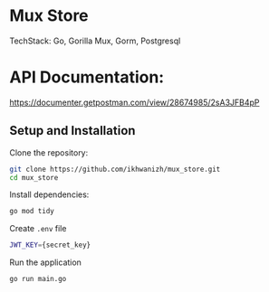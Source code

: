# Mux Store
TechStack: Go, Gorilla Mux, Gorm, Postgresql

# API Documentation:
https://documenter.getpostman.com/view/28674985/2sA3JFB4pP

## Setup and Installation
Clone the repository:
```bash
git clone https://github.com/ikhwanizh/mux_store.git
cd mux_store
```
Install dependencies:
```bash
go mod tidy
```
Create `.env` file
```bash
JWT_KEY={secret_key}
```
Run the application
```bash
go run main.go
```

